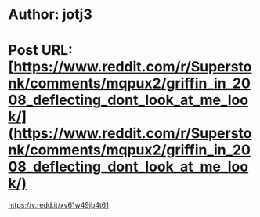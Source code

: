 # Author: jotj3
# Post URL: [https://www.reddit.com/r/Superstonk/comments/mqpux2/griffin_in_2008_deflecting_dont_look_at_me_look/](https://www.reddit.com/r/Superstonk/comments/mqpux2/griffin_in_2008_deflecting_dont_look_at_me_look/)


https://v.redd.it/xv61w49jb4t61